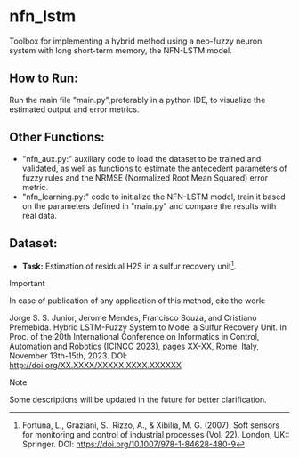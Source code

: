 # nfn_lstm

Toolbox for implementing a hybrid method using a neo-fuzzy neuron system with long short-term memory, the NFN-LSTM model.

## How to Run:
Run the main file "main.py",preferably in a python IDE, to visualize the estimated output and error metrics.

## Other Functions:
- "nfn_aux.py:" auxiliary code to load the dataset to be trained and validated, as well as functions to estimate the antecedent parameters of fuzzy rules and the NRMSE (Normalized Root Mean Squared) error metric.
- "nfn_learning.py:" code to initialize the NFN-LSTM model, train it based on the parameters defined in "main.py" and compare the results with real data.

## Dataset:
- **Task:** Estimation of residual H2S in a sulfur recovery unit[^1].

[^1]: Fortuna, L., Graziani, S., Rizzo, A., & Xibilia, M. G. (2007). Soft sensors for monitoring and control of industrial processes (Vol. 22). London, UK:: Springer. DOI: https://doi.org/10.1007/978-1-84628-480-9

> [!IMPORTANT]
> In case of publication of any application of this method, cite the work:
> 
> Jorge S. S. Junior, Jerome Mendes, Francisco Souza, and Cristiano Premebida. Hybrid LSTM-Fuzzy System to Model a Sulfur Recovery Unit. In Proc. of the 20th International Conference on Informatics in Control, Automation and Robotics (ICINCO 2023), pages XX-XX, Rome, Italy, November 13th-15th, 2023. DOI: http://doi.org/XX.XXXX/XXXXX.XXXX.XXXXXX

> [!NOTE]
> Some descriptions will be updated in the future for better clarification.
